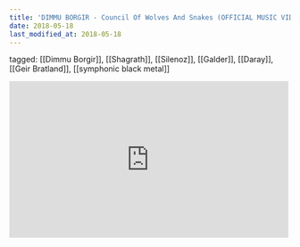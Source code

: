 ```yaml
---
title: 'DIMMU BORGIR - Council Of Wolves And Snakes (OFFICIAL MUSIC VIDEO) - YouTube'
date: 2018-05-18
last_modified_at: 2018-05-18
---
```

tagged: [[Dimmu Borgir]], [[Shagrath]], [[Silenoz]], [[Galder]], [[Daray]], [[Geir Bratland]], [[symphonic black metal]]
<iframe allow="accelerometer; autoplay; clipboard-write; encrypted-media; gyroscope; picture-in-picture" allowfullscreen="" frameborder="0" height="281" id="youtube_iframe" src="https://www.youtube.com/embed/5ws18_MZ-lw?feature=oembed&amp;enablejsapi=1&amp;origin=https://safe.txmblr.com&amp;wmode=opaque" width="500"></iframe>
